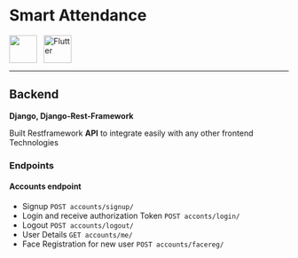 # Smart Attendance
<div style="display:flex">
<img src="https://static.djangoproject.com/img/logos/django-logo-negative.png" style="height:50px">
<img src="https://github.com/teshank2137/smartAtendence/blob/master/media/flutter.png?raw=true" alt="Flutter" style="height:50px; margin-left:12px">
</div>

---

## Backend
**Django, Django-Rest-Framework**

Built Restframework **API** to integrate easily with any other frontend Technologies

### Endpoints

#### Accounts endpoint

- Signup
`POST accounts/signup/`
- Login and receive authorization Token
`POST acconts/login/`
- Logout
`POST accounts/logout/`
- User Details
`GET accounts/me/`
- Face Registration for new user
`POST accounts/facereg/`
